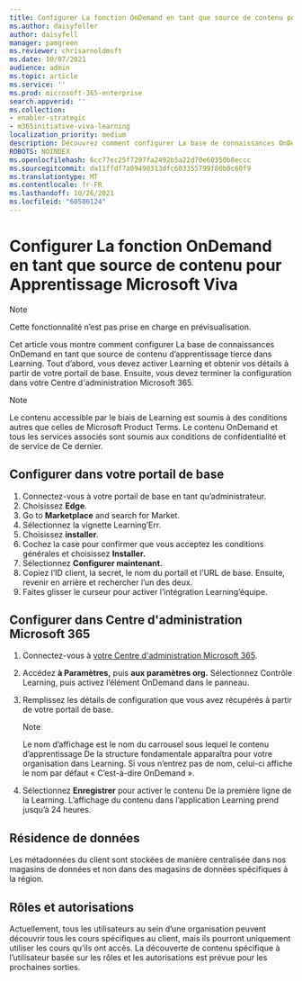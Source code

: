 ```yaml
---
title: Configurer La fonction OnDemand en tant que source de contenu pour Apprentissage Microsoft Viva
ms.author: daisyfeller
author: daisyfell
manager: pamgreen
ms.reviewer: chrisarnoldmsft
ms.date: 10/07/2021
audience: admin
ms.topic: article
ms.service: ''
ms.prod: microsoft-365-enterprise
search.appverid: ''
ms.collection:
- enabler-strategic
- m365initiative-viva-learning
localization_priority: medium
description: Découvrez comment configurer La base de connaissances OnDemand en tant que source de contenu d’apprentissage pour Apprentissage Microsoft Viva.
ROBOTS: NOINDEX
ms.openlocfilehash: 6cc77ec25f7297fa2492b5a22d70e60350b8eccc
ms.sourcegitcommit: da11ffdf7a09490313dfc603355799f80b0c60f9
ms.translationtype: MT
ms.contentlocale: fr-FR
ms.lasthandoff: 10/26/2021
ms.locfileid: "60586124"
---
```

# <a name="configure-cornerstone-ondemand-as-a-content-source-for-microsoft-viva-learning"></a>Configurer La fonction OnDemand en tant que source de contenu pour Apprentissage Microsoft Viva

>[!NOTE]
>Cette fonctionnalité n’est pas prise en charge en prévisualisation.

Cet article vous montre comment configurer La base de connaissances OnDemand en tant que source de contenu d’apprentissage tierce dans Learning. Tout d’abord, vous devez activer Learning et obtenir vos détails à partir de votre portail de base. Ensuite, vous devez terminer la configuration dans votre Centre d'administration Microsoft 365.

>[!NOTE]
>Le contenu accessible par le biais de Learning est soumis à des conditions autres que celles de Microsoft Product Terms. Le contenu OnDemand et tous les services associés sont soumis aux conditions de confidentialité et de service de Ce dernier.

## <a name="configure-in-your-cornerstone-portal"></a>Configurer dans votre portail de base

1. Connectez-vous à votre portail de base en tant qu’administrateur.
2. Choisissez **Edge**.
3. Go to **Marketplace** and search for Market.
4. Sélectionnez la vignette Learning’Err.
5. Choisissez **installer**.
6. Cochez la case pour confirmer que vous acceptez les conditions générales et choisissez **Installer.**
7. Sélectionnez **Configurer maintenant.**
8. Copiez l’ID client, la secret, le nom du portail et l’URL de base. Ensuite, revenir en arrière et rechercher l’un des deux.
9. Faites glisser le curseur pour activer l’intégration Learning’équipe.

## <a name="configure-in-microsoft-365-admin-center"></a>Configurer dans Centre d'administration Microsoft 365

1. Connectez-vous à [votre Centre d'administration Microsoft 365](https://admin.microsoft.com).
2. Accédez **à Paramètres,** puis **aux paramètres org.** Sélectionnez Contrôle Learning, puis activez l’élément OnDemand dans le panneau.
3. Remplissez les détails de configuration que vous avez récupérés à partir de votre portail de base.

    >[!NOTE]
    >Le nom d’affichage est le nom du carrousel sous lequel le contenu d’apprentissage De la structure fondamentale apparaîtra pour votre organisation dans Learning. Si vous n’entrez pas de nom, celui-ci affiche le nom par défaut « C’est-à-dire OnDemand ».

4. Sélectionnez **Enregistrer** pour activer le contenu De la première ligne de la Learning. L’affichage du contenu dans l’application Learning prend jusqu’à 24 heures.

## <a name="data-residency"></a>Résidence de données

Les métadonnées du client sont stockées de manière centralisée dans nos magasins de données et non dans des magasins de données spécifiques à la région.

## <a name="roles-and-permissions"></a>Rôles et autorisations

Actuellement, tous les utilisateurs au sein d’une organisation peuvent découvrir tous les cours spécifiques au client, mais ils pourront uniquement utiliser les cours qu’ils ont accès. La découverte de contenu spécifique à l’utilisateur basée sur les rôles et les autorisations est prévue pour les prochaines sorties.
